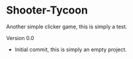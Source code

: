 Shooter-Tycoon
==============

Another simple clicker game, this is simply a test.

Version 0.0
   -   Initial commit, this is simply an empty project.
